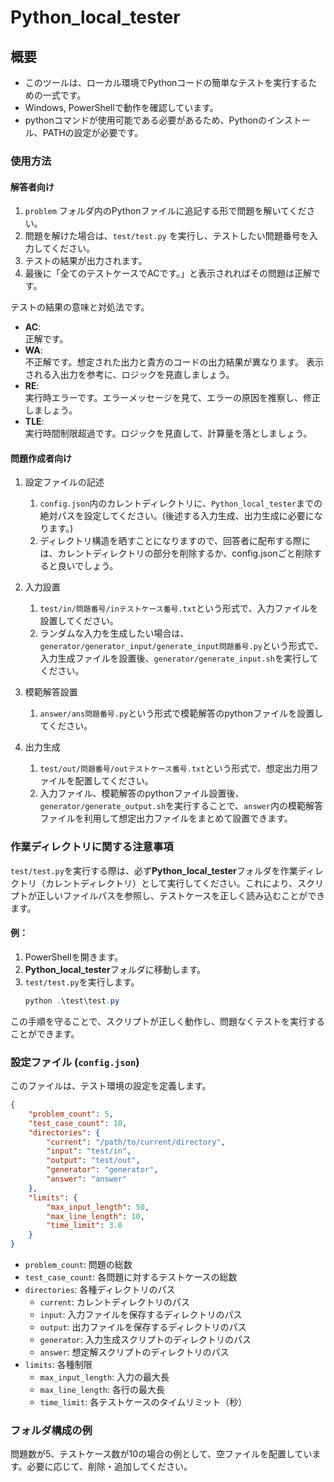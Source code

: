 # Python_local_tester

## 概要

- このツールは、ローカル環境でPythonコードの簡単なテストを実行するための一式です。
- Windows, PowerShellで動作を確認しています。
- pythonコマンドが使用可能である必要があるため、Pythonのインストール、PATHの設定が必要です。

### 使用方法

#### 解答者向け

1. `problem` フォルダ内のPythonファイルに追記する形で問題を解いてください。
2. 問題を解けた場合は、`test/test.py` を実行し、テストしたい問題番号を入力してください。
3. テストの結果が出力されます。
4. 最後に「全てのテストケースでACです。」と表示されればその問題は正解です。  

テストの結果の意味と対処法です。
- **AC**:  
正解です。
- **WA**:  
不正解です。想定された出力と貴方のコードの出力結果が異なります。
表示される入出力を参考に、ロジックを見直しましょう。
- **RE**:  
実行時エラーです。エラーメッセージを見て、エラーの原因を推察し、修正しましょう。
- **TLE**:  
実行時間制限超過です。ロジックを見直して、計算量を落としましょう。


#### 問題作成者向け

1. 設定ファイルの記述
    1. `config.json`内のカレントディレクトリに、`Python_local_tester`までの絶対パスを設定してください。(後述する入力生成、出力生成に必要になります。)
    2. ディレクトリ構造を晒すことになりますので、回答者に配布する際には、カレントディレクトリの部分を削除するか、config.jsonごと削除すると良いでしょう。

2. 入力設置
    1. `test/in/問題番号/inテストケース番号.txt`という形式で、入力ファイルを設置してください。
    2. ランダムな入力を生成したい場合は、`generator/generator_input/generate_input問題番号.py`という形式で、入力生成ファイルを設置後、`generator/generate_input.sh`を実行してください。
  
3. 模範解答設置
    1. `answer/ans問題番号.py`という形式で模範解答のpythonファイルを設置してください。
       
4. 出力生成
   1. `test/out/問題番号/outテストケース番号.txt`という形式で、想定出力用ファイルを配置してください。
   2. 入力ファイル、模範解答のpythonファイル設置後、`generator/generate_output.sh`を実行することで、`answer`内の模範解答ファイルを利用して想定出力ファイルをまとめて設置できます。

### 作業ディレクトリに関する注意事項

`test/test.py`を実行する際は、必ず**Python_local_tester**フォルダを作業ディレクトリ（カレントディレクトリ）として実行してください。これにより、スクリプトが正しいファイルパスを参照し、テストケースを正しく読み込むことができます。

#### 例：

1. PowerShellを開きます。
2. **Python_local_tester**フォルダに移動します。
3. `test/test.py`を実行します。
    ```powershell
    python .\test\test.py
    ```

この手順を守ることで、スクリプトが正しく動作し、問題なくテストを実行することができます。

### 設定ファイル (`config.json`)

このファイルは、テスト環境の設定を定義します。

```json
{
    "problem_count": 5,
    "test_case_count": 10,
    "directories": {
        "current": "/path/to/current/directory",
        "input": "test/in",
        "output": "test/out",
        "generator": "generator",
        "answer": "answer"
    },
    "limits": {
        "max_input_length": 50,
        "max_line_length": 10,
        "time_limit": 3.0
    }
}
```
- `problem_count`: 問題の総数
- `test_case_count`: 各問題に対するテストケースの総数
- `directories`: 各種ディレクトリのパス
  - `current`: カレントディレクトリのパス
  - `input`: 入力ファイルを保存するディレクトリのパス
  - `output`: 出力ファイルを保存するディレクトリのパス
  - `generator`: 入力生成スクリプトのディレクトリのパス
  - `answer`: 想定解スクリプトのディレクトリのパス
- `limits`: 各種制限
  - `max_input_length`: 入力の最大長
  - `max_line_length`: 各行の最大長
  - `time_limit`: 各テストケースのタイムリミット（秒）

### フォルダ構成の例

問題数が5、テストケース数が10の場合の例として、空ファイルを配置しています。必要に応じて、削除・追加してください。
